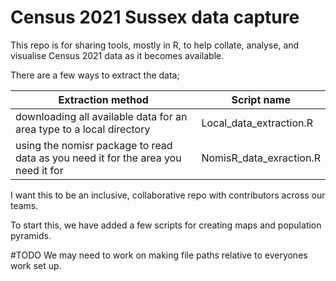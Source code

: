 # Census 2021 Sussex data capture

This repo is for sharing tools, mostly in R, to help collate, analyse, and visualise Census 2021 data as it becomes available.

There are a few ways to extract the data;

| Extraction method                                                                 | Script name             |
| --------------------------------------------------------------------------------- | ----------------------- |
| downloading all available data for an area type to a local directory              | Local_data_extraction.R |
| using the nomisr package to read data as you need it for the area you need it for | NomisR_data_exraction.R |

I want this to be an inclusive, collaborative repo with contributors across our teams.

To start this, we have added a few scripts for creating maps and population pyramids.

#TODO We may need to work on making file paths relative to everyones work set up.
